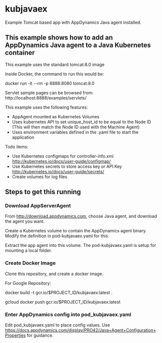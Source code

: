 # kubjavaex
Example Tomcat based app with AppDynamics Java agent installed.

## This example shows how to add an AppDynamics Java agent to a Java Kubernetes container

This example uses the standard tomcat:8.0 image

Inside Docker, the command to run this would be:

docker run -it --rm -p 8888:8080 tomcat:8.0

Servlet sample pages can be browsed from: http://localhost:8888/examples/servlets/

This example uses the following features:

* AppAgent mounted as Kubernetes Volumes
* Uses kubernetes API to set unique_host_id to be equal to the Node ID (This will then match the Node ID used with the Machine Agent)
* Uses environment variables defined in the .yaml file to start the application

Todo items:

* Use Kubernetes configmaps for controller-info.xml http://kubernetes.io/docs/user-guide/configmap/
* Use Kubernetes secrets to store access key or API Key http://kubernetes.io/docs/user-guide/secrets/
* Create volumes for log files

## Steps to get this running

### Download AppServerAgent

From http://download.appdynamics.com, choose Java agent, and download the agent you want.

Create a Kubernetes volume to contain the AppDynamics agent binary. Modify the definition in pod-kubjavaex.yaml for this.

Extract the app agent into this volume. The pod-kubjavaex.yaml is setup for mounting a local folder.

### Create Docker Image

Clone this repository, and create a docker image.

For Google Repository:

docker build -t gcr.io/$PROJECT_ID/kubjavaex:latest .

gcloud docker push gcr.io/$PROJECT_ID/kubjavaex:latest

### Enter AppDynamics config into pod_kubjavaex.yaml

Edit pod_kubjavaex.yaml to place config values. Use https://docs.appdynamics.com/display/PRO42/Java+Agent+Configuration+Properties for guidance.
